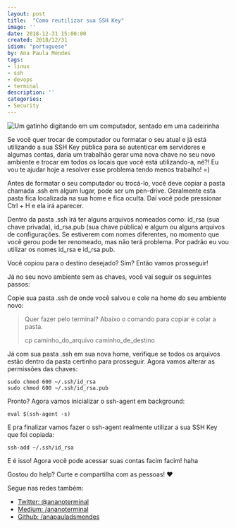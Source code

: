 ```yaml
---
layout: post
title:  "Como reutilizar sua SSH Key"
image: ''
date: 2018-12-31 15:00:00
created: 2018/12/31
idiom: "portuguese"
by: Ana Paula Mendes
tags:
- linux
- ssh
- devops
- terminal
description: ''
categories:
- Security
---
```


![Um gatinho digitando em um computador, sentado em uma cadeirinha](https://media.giphy.com/media/13HBDT4QSTpveU/giphy.gif)

Se você quer trocar de computador ou formatar o seu atual e já está utilizando a sua SSH Key pública para se autenticar em servidores e algumas contas, daria um trabalhão gerar uma nova chave no seu novo ambiente e trocar em todos os locais que você está utilizando-a, né?! Eu vou te ajudar hoje a resolver esse problema tendo menos trabalho! =)

Antes de formatar o seu computador ou trocá-lo, você deve copiar a pasta chamada .ssh em algum lugar, pode ser um pen-drive. Geralmente esta pasta fica localizada na sua home e fica oculta. Daí você pode pressionar Ctrl + H e ela irá aparecer.

Dentro da pasta .ssh irá ter alguns arquivos nomeados como: id_rsa (sua chave privada), id_rsa.pub (sua chave pública) e algum ou alguns arquivos de configurações. Se estiverem com nomes diferentes, no momento que você gerou pode ter renomeado, mas não terá problema. Por padrão eu vou utilizar os nomes id_rsa e id_rsa.pub.

Você copiou para o destino desejado? Sim? Então vamos prosseguir!

Já no seu novo ambiente sem as chaves, você vai seguir os seguintes passos:

Copie sua pasta .ssh de onde você salvou e cole na home do seu ambiente novo:

> Quer fazer pelo terminal? Abaixo o comando para copiar e colar a
> pasta.
>
> cp caminho_do_arquivo caminho_de_destino

Já com sua pasta .ssh em sua nova home, verifique se todos os arquivos estão dentro da pasta certinho para prosseguir. Agora vamos alterar as permissões das chaves:
```
sudo chmod 600 ~/.ssh/id_rsa
sudo chmod 600 ~/.ssh/id_rsa.pub
```
Pronto? Agora vamos inicializar o ssh-agent em background:
```
eval $(ssh-agent -s)
```
E pra finalizar vamos fazer o ssh-agent realmente utilizar a sua SSH Key que foi copiada:
```
ssh-add ~/.ssh/id_rsa
```

E é isso! Agora você pode acessar suas contas facim facim! haha

Gostou do help? Curte e compartilha com as pessoas! ❤

Segue nas redes também:

-   [Twitter: @ananoterminal](https://twitter.com/ananoterminal)
-   [Medium: /ananoterminal](https://medium.com/ananoterminal)
-   [Github: /anapauladsmendes](https://github.com/anapauladsmendes)
